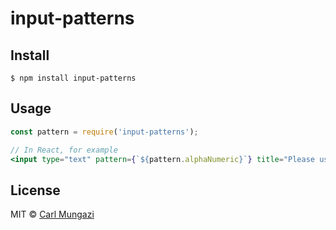 # input-patterns

> 

## Install

```
$ npm install input-patterns
```

## Usage

```jsx
const pattern = require('input-patterns');

// In React, for example
<input type="text" pattern={`${pattern.alphaNumeric}`} title="Please use only alpha-numeric characters">
```

## License

MIT © [Carl Mungazi](https://carlmungazi.com)